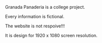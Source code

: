 Granada Panaderia is a college project.

Every information is fictional.

The website is not respoive!!!

It is design for 1920 x 1080 screen resolution.
